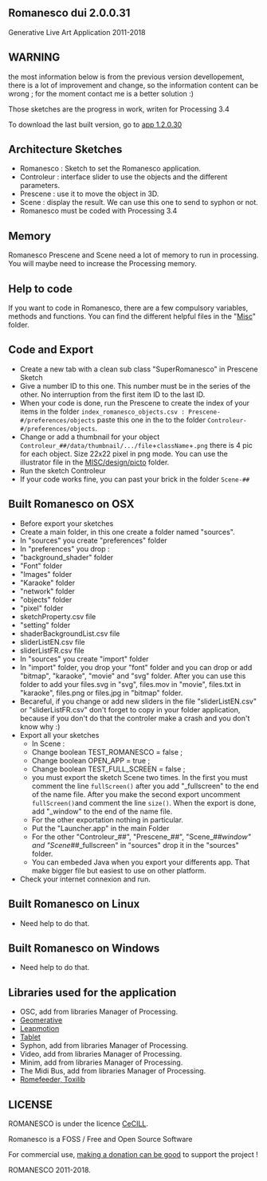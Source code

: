 ## Romanesco dui 2.0.0.31
Generative Live Art Application
2011-2018

## WARNING
the most information below is from the previous version devellopement, there is a lot of improvement and change, so the information content can be wrong ; for the moment contact me is a better solution :)

Those sketches are the progress in work, writen for Processing 3.4

To download the last built version, go to [app 1.2.0.30](http://romanescoproject.wordpress.com/download/)

## Architecture Sketches
- Romanesco : Sketch to set the Romanesco application.
- Controleur : interface slider to use the objects and the different parameters.
- Prescene : use it to move the object in 3D.
- Scene : display the result. We can use this one to send to syphon or not.
- Romanesco must be coded with Processing 3.4

## Memory
Romanesco Prescene and Scene need a lot of memory to run in processing. You will maybe need to increase the Processing memory.

## Help to code
If you want to code in Romanesco, there are a few compulsory variables, methods and functions. You can find the different helpful files in the "[Misc](./MISC)" folder.

## Code and Export
- Create a new tab with a clean sub class "SuperRomanesco" in Prescene Sketch
- Give a number ID to this one. This number must be in the series of the other. No interruption from the first item ID to the last ID.
- When your code is done, run the Prescene to create the index of your items in the folder `index_romanesco_objects.csv : Prescene-#/preferences/objects` paste this one in the to the folder `Controleur-#/preferences/objects`.
- Change or add a thumbnail for your object `Controleur_##/data/thumbnail/.../file`+`className`+`.png` there is 4 pic for each object. Size 22x22 pixel in png mode. You can use the illustrator file in the [MISC/design/picto](MISC/design/Picto) folder.
- Run the sketch Controleur
- If your code works fine, you can past your brick in the folder `Scene-##`

## Built Romanesco on OSX
- Before export your sketches
- Create a main folder, in this one create a folder named "sources".
- In "sources" you create "preferences" folder
- In "preferences" you drop :
 - "background_shader" folder
 - "Font" folder
 - "Images" folder 
 - "Karaoke" folder 
 - "network" folder 
 - "objects" folder 
 - "pixel" folder
 - sketchProperty.csv file
 - "setting" folder 
 - shaderBackgroundList.csv file 
 - sliderListEN.csv file
 - sliderListFR.csv file
- In "sources" you create "import" folder
 - In "import" folder, you drop your "font" folder and you can drop or add "bitmap", "karaoke", "movie" and "svg" folder. After you can use this folder to add your files.svg in "svg", files.mov in "movie", files.txt in "karaoke", files.png or files.jpg in "bitmap" folder.
- Becareful, if you change or add new sliders in the file "sliderListEN.csv" or "sliderListFR.csv" don't forget to copy in your folder application, because if you don't do that the controler make a crash and you don't know why :)
- Export all your sketches
  - In Scene :
   - Change boolean TEST_ROMANESCO = false ;
   - Change boolean OPEN_APP = true ;
   - Change boolean TEST_FULL_SCREEN = false ;
   - you must export the sketch Scene two times. In the first you must comment the line ````fullScreen()```` after you add "_fullscreen" to the end of the name file. After you make the second export uncomment ````fullScreen()````and comment the line ````size()````. When the export is done, add "_window"  to the end of the name file.
  - For the other exportation nothing in particular.
  - Put the "Launcher.app" in the main Folder
  - For the other "Controleur_##", "Prescene_##", "Scene_##_window" and "Scene_##_fullscreen" in "sources" drop it in the "sources" folder. 
  - You can embeded Java when you export your differents app. That make bigger file but easiest to use on other platform.
- Check your internet connexion and run.

## Built Romanesco on Linux
- Need help to do that.

## Built Romanesco on Windows
- Need help to do that.

## Libraries used for the application
- OSC, add from libraries Manager of Processing.
- [Geomerative](http://www.ricardmarxer.com/geomerative/)
- [Leapmotion](https://github.com/heuermh/leap-motion-processing)
- [Tablet](http://interfaze.info/libraries/tablet/)
- Syphon, add from libraries Manager of Processing.
- Video, add from libraries Manager of Processing.
- Minim, add from libraries Manager of Processing.
- The Midi Bus, add from libraries Manager of Processing.
- [Romefeeder, Toxilib](https://www.dropbox.com/s/jl0kr6tug7daut5/libraries_romanesco.zip?dl=0)

## LICENSE
ROMANESCO is under the licence [CeCILL](http://www.cecill.info/licences/Licence_CeCILL_V2.1-en.html).

Romanesco is a FOSS / Free and Open Source Software

For commercial use, [making a donation can be good](http://romanescoproject.wordpress.com/download/) to support the project !

ROMANESCO 2011-2018.

